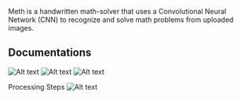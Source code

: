 Meth is a handwritten math-solver that uses a Convolutional Neural Network (CNN) to recognize and solve math problems from uploaded images.

## Documentations
![Alt text](./readme/landing.png)
![Alt text](./readme/upload1.png)
![Alt text](./readme/upload2.png)

Processing Steps
![Alt text](./readme/processing.png)
